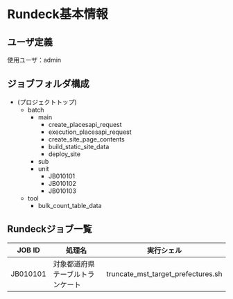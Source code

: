 # Rundeck基本情報

## ユーザ定義
使用ユーザ：admin

## ジョブフォルダ構成
- (プロジェクトトップ)
  - batch
    - main
      - create_placesapi_request
      - execution_placesapi_request
      - create_site_page_contents
      - build_static_site_data
      - deploy_site
    - sub
    - unit
      - JB010101
      - JB010102
      - JB010103
  - tool
    - bulk_count_table_data


## Rundeckジョブ一覧

| JOB ID    | 処理名                                | 実行シェル                            |
| --------- | ------------------------------------- | ------------------------------------- |
| JB010101  | 対象都道府県テーブルトランケート      | truncate_mst_target_prefectures.sh    |



